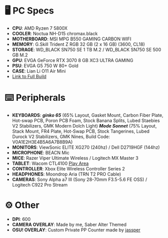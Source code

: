 # 🖥️ PC Specs
- **CPU**: AMD Ryzen 7 5800X
- **COOLER**:	Noctua NH-D15 chromax.black
- **MOTHERBOARD**: MSI MPG B550 GAMING CARBON WIFI
- **MEMORY**: G.Skill Trident Z RGB 32 GB (2 x 16 GB) (3600, CL18)
- **STORAGE**: WD_BLACK SN750 SE 1 TB M.2 / WD_BLACK SN750 SE 500 GB M.2
- **GPU**: EVGA GeForce RTX 3070 8 GB XC3 ULTRA GAMING
- **PSU**: EVGA G5 750 W 80+ Gold
- **CASE**: Lian Li O11 Air Mini
- [Link to Full Build](https://pcpartpicker.com/user/ImmSecond/saved/wYv68d)

# ⌨️ Peripherals
* **KEYBOARDS**: 
***ginko 65*** (65% Layout, Gasket Mount, Carbon Fiber Plate, Hot-swap PCB, Poron PCB Foam, Stock Banana Splits, Lubed Staebies V2 Stabilizers, GMK Modern Dolch Light)
***Mode Sonnet*** (75% Layout, Stack Mount, FR4 Plate, Hot-Swap PCB, Stock Tangerines, Lubed Durock V2 Stabilizers, GMK Nines, Build Code: V0A1E2H3E4B5A6A7B8B9A)
* **MONITORS**: ViewSonic ELITE XG270 (240hz) / Dell D2719HGF (144hz)
* **MICROPHONE**: BEACN Mic
* **MICE**: Razer Viper Ultimate Wireless / Logitech MX Master 3
* **TABLET**: Wacom CTL4100 [Play Area](https://imgur.com/a/FaFj2Zm)
* **CONTROLLER**: Xbox Elite Wireless Controller Series 2
* **HEADPHONES**: Moondrop Aria (TRN T2 PRO Cable)
* **CAMERAS**: Sony Alpha a7 III (Sony 28-70mm F3.5-5.6 FE OSS) / Logitech C922 Pro Stream

# ⚙️ Other
- **DPI**: 600
- **CAMERA OVERLAY**: Made by me, Saber Alter Themed
- **OSU! OVERLAY**: Custom Private PP Counter made by [jassper](https://www.twitch.tv/jassper0)
